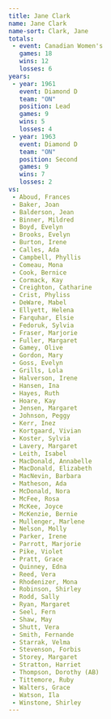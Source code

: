 ```yaml
---
title: Jane Clark
name: Jane Clark
name-sort: Clark, Jane
totals:
 - event: Canadian Women's
   games: 18
   wins: 12
   losses: 6
years:
 - year: 1961
   event: Diamond D
   team: "ON"
   position: Lead
   games: 9
   wins: 5
   losses: 4
 - year: 1963
   event: Diamond D
   team: "ON"
   position: Second
   games: 9
   wins: 7
   losses: 2
vs:
 - Aboud, Frances
 - Baker, Joan
 - Balderson, Jean
 - Binner, Mildred
 - Boyd, Evelyn
 - Brooks, Evelyn
 - Burton, Irene
 - Calles, Ada
 - Campbell, Phyllis
 - Comeau, Mona
 - Cook, Bernice
 - Cormack, Kay
 - Creighton, Catharine
 - Crist, Phyliss
 - DeWare, Mabel
 - Ellyett, Helena
 - Farquhar, Elsie
 - Fedoruk, Sylvia
 - Fraser, Marjorie
 - Fuller, Margaret
 - Gamey, Olive
 - Gordon, Mary
 - Goss, Evelyn
 - Grills, Lola
 - Halverson, Irene
 - Hansen, Ina
 - Hayes, Ruth
 - Hoare, Kay
 - Jensen, Margaret
 - Johnson, Peggy
 - Kerr, Inez
 - Kortgaard, Vivian
 - Koster, Sylvia
 - Lavery, Margaret
 - Leith, Isabel
 - MacDonald, Annabelle
 - MacDonald, Elizabeth
 - MacNevin, Barbara
 - Matheson, Ada
 - McDonald, Nora
 - McFee, Rosa
 - McKee, Joyce
 - McKenzie, Bernie
 - Mullenger, Marlene
 - Nelson, Molly
 - Parker, Irene
 - Parrott, Marjorie
 - Pike, Violet
 - Pratt, Grace
 - Quinney, Edna
 - Reed, Vera
 - Rhodenizer, Mona
 - Robinson, Shirley
 - Rodd, Sally
 - Ryan, Margaret
 - Seel, Fern
 - Shaw, May
 - Shutt, Vera
 - Smith, Fernande
 - Starrak, Velma
 - Stevenson, Forbis
 - Storey, Margaret
 - Stratton, Harriet
 - Thompson, Dorothy (AB)
 - Tittemore, Ruby
 - Walters, Grace
 - Watson, Ila
 - Winstone, Shirley
---
```

